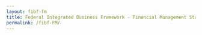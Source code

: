 ```yaml
---
layout: fibf-fm
title: Federal Integrated Business Framework - Financial Management Standards
permalink: /fibf-FM/
---
```

